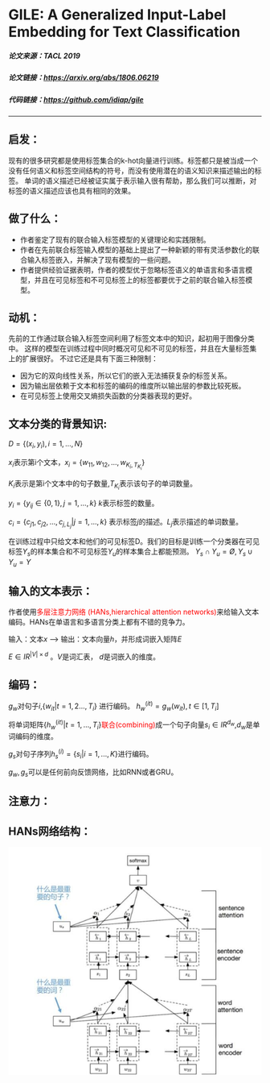 # GILE: A Generalized Input-Label Embedding for Text Classification

##### 论文来源：TACL 2019 
##### 论文链接：https://arxiv.org/abs/1806.06219
##### 代码链接：https://github.com/idiap/gile

---
## 启发：
现有的很多研究都是使用标签集合的k-hot向量进行训练。标签都只是被当成一个没有任何语义和标签空间结构的符号，而没有使用潜在的语义知识来描述输出的标签。
单词的语义描述已经被证实属于表示输入很有帮助，那么我们可以推断，对标签的语义描述应该也具有相同的效果。

## 做了什么：
- 作者鉴定了现有的联合输入标签模型的关键理论和实践限制。
- 作者在先前联合标签输入模型的基础上提出了一种新颖的带有灵活参数化的联合输入标签嵌入，并解决了现有模型的一些问题。
- 作者提供经验证据表明，作者的模型优于忽略标签语义的单语言和多语言模型，并且在可见标签和不可见标签上的标签都要优于之前的联合输入标签模型。
## 动机：
先前的工作通过联合输入标签空间利用了标签文本中的知识，起初用于图像分类中。 这样的模型在训练过程中同时概况可见和不可见的标签，并且在大量标签集上的扩展很好。 不过它还是具有下面三种限制：
- 因为它的双向线性关系，所以它们的嵌入无法捕获复杂的标签关系。 
- 因为输出层依赖于文本和标签的编码的维度所以输出层的参数比较死板。
- 在可见标签上使用交叉熵损失函数的分类器表现的更好。



## 文本分类的背景知识:
$D = \{(x_i,y_i),i=1,...,N\}$ 

$x_i$表示第i个文本，$x_i=\{w_{11},w_{12},...,w_{K_i,T_{K_i}}\}$ 

$K_i$表示是第i个文本中的句子数量,$T_{K_i}$表示该句子的单词数量。

$y_i=\{y_{ij}∈\{0,1\},j=1,...,k\}$ $k$表示标签的数量。

$c_i=\{c_{j1},c_{j2},...,c_{j,L_j}|j=1,...,k\}$ 表示标签$j$的描述。$L_j$表示描述的单词数量。

在训练过程中只给文本和他们的可见标签D。我们的目标是训练一个分类器在可见标签$Y_s$的样本集合和不可见标签$Y_u$的样本集合上都能预测。  $Y_s∩Y_u=Ø,Y_s∪Y_u=Y$

## 输入的文本表示：
作者使用<font color='red'>多层注意力网络 (HANs,hierarchical attention networks)</font>来给输入文本编码。HANs在单语言和多语言分类上都有不错的竞争力。

输入：文本$x$   -->  输出：文本向量$h$，并形成词嵌入矩阵$E$

$E∈IR^{|V|×d}$  。$V$是词汇表， $d$是词嵌入的维度。

## 编码：
$g_w$对句子$i$,$\{w_{it}|t=1,2...,T_i\}$ 进行编码。
$h_{w}^{(it)}=g_w(w_{it}),t∈[1,T_i]$

将单词矩阵$\{h_{w}^{(it)}|t=1,...,T_i\}$<font color='red'>联合(combining)</font>成一个句子向量$s_i∈IR^{d_w}$,$d_w$是单词编码的维度。

$g_s$对句子序列$h_s^{(i)}=\{s_i|i=1,...,K\}$进行编码。

$g_w,g_s$可以是任何前向反馈网络，比如RNN或者GRU。

## 注意力：



## HANs网络结构：
![avatar](images/HANs.jpg)
